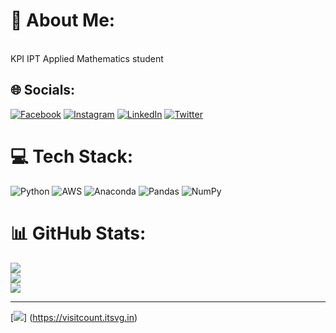 
# 💫 About Me:
<br>KPI IPT Applied Mathematics student <br>


## 🌐 Socials:
[![Facebook](https://img.shields.io/badge/Facebook-%231877F2.svg?logo=Facebook&logoColor=white)](https://facebook.com/https://www.facebook.com/profile.php?id=100014400488088) [![Instagram](https://img.shields.io/badge/Instagram-%23E4405F.svg?logo=Instagram&logoColor=white)](https://instagram.com/https://www.instagram.com/art1k_0/?hl=ua) [![LinkedIn](https://img.shields.io/badge/LinkedIn-%230077B5.svg?logo=linkedin&logoColor=white)](https://linkedin.com/in/https://www.linkedin.com/in/artem-sachuk-7b9b5724b/) [![Twitter](https://img.shields.io/badge/Twitter-%231DA1F2.svg?logo=Twitter&logoColor=white)](https://twitter.com/https://twitter.com/art1k_0) 

# 💻 Tech Stack:
![Python](https://img.shields.io/badge/python-3670A0?style=for-the-badge&logo=python&logoColor=ffdd54) ![AWS](https://img.shields.io/badge/AWS-%23FF9900.svg?style=for-the-badge&logo=amazon-aws&logoColor=white) ![Anaconda](https://img.shields.io/badge/Anaconda-%2344A833.svg?style=for-the-badge&logo=anaconda&logoColor=white) ![Pandas](https://img.shields.io/badge/pandas-%23150458.svg?style=for-the-badge&logo=pandas&logoColor=white) ![NumPy](https://img.shields.io/badge/numpy-%23013243.svg?style=for-the-badge&logo=numpy&logoColor=white)
# 📊 GitHub Stats:
![](https://github-readme-stats.vercel.app/api?username=art1k20&theme=darcula&hide_border=false&include_all_commits=false&count_private=false)<br/>
![](https://github-readme-streak-stats.herokuapp.com/?user=art1k20&theme=darcula&hide_border=false)<br/>
![](https://github-readme-stats.vercel.app/api/top-langs/?username=art1k20&theme=darcula&hide_border=false&include_all_commits=false&count_private=false&layout=compact)

---
[![](https://visitcount.itsvg.in/api?id=art1k20&icon=0&color=0)] (https://visitcount.itsvg.in)
